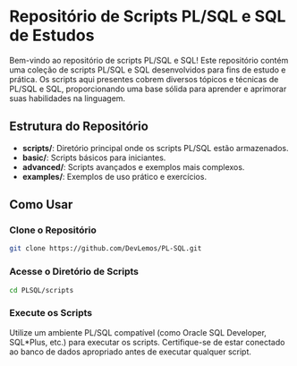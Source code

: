 <h1>Repositório de Scripts PL/SQL e SQL de Estudos</h1>

Bem-vindo ao repositório de scripts PL/SQL e SQL! Este repositório contém uma coleção de scripts PL/SQL e SQL desenvolvidos para fins de estudo e prática. Os scripts aqui presentes cobrem diversos tópicos e técnicas de PL/SQL e SQL, proporcionando uma base sólida para aprender e aprimorar suas habilidades na linguagem.

<h2>Estrutura do Repositório</h2>

- **scripts/**: Diretório principal onde os scripts PL/SQL estão armazenados.
- **basic/**: Scripts básicos para iniciantes.
- **advanced/**: Scripts avançados e exemplos mais complexos.
- **examples/**: Exemplos de uso prático e exercícios.

<h2>Como Usar</h2>

<h3>Clone o Repositório</h3>

```bash
git clone https://github.com/DevLemos/PL-SQL.git
```

<h3>Acesse o Diretório de Scripts</h3>

```bash
cd PLSQL/scripts
```

<h3>Execute os Scripts</h3>

Utilize um ambiente PL/SQL compatível (como Oracle SQL Developer, SQL*Plus, etc.) para executar os scripts. Certifique-se de estar conectado ao banco de dados apropriado antes de executar qualquer script.
